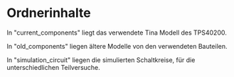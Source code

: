 # Ordnerinhalte

In "current_components" liegt das verwendete Tina Modell des TPS40200.

In "old_components" liegen ältere Modelle von den verwendeten Bauteilen.

In "simulation_circuit" liegen die simulierten Schaltkreise, für die unterschiedlichen Teilversuche.
